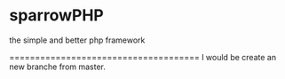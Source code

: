# sparrowPHP
the simple and better php framework

=====================================
I would be create an new branche from master.



